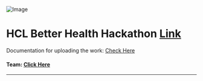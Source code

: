 ![Image](https://res.cloudinary.com/ideation/image/upload/w_1920,c_fit,q_auto,f_auto,dpr_auto/clwsjzcwr5jo1wm5kngg)

# HCL Better Health Hackathon [Link](https://hclbetterhealth-platform.bemyapp.com/#/event)

Documentation for uploading the work: [Check Here](https://github.com/PIYSocial-India/hclbetterhealthhackathon/issues/1)

#### Team: [Click Here](https://github.com/orgs/PIYSocial-India/teams/hcl-better-health-hackathon)
----------------------
